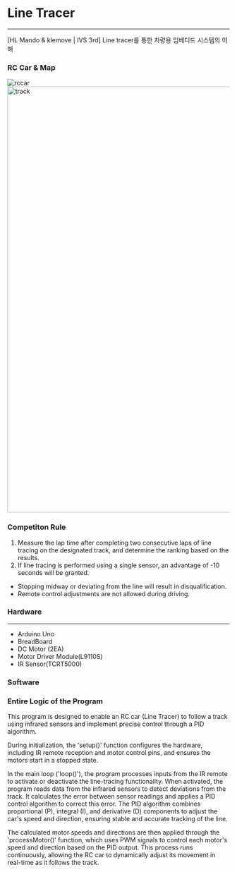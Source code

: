 # Line Tracer 
---
[HL Mando & klemove | IVS 3rd] Line tracer를 통한 차량용 임베디드 시스템의 이해



### RC Car & Map
![rccar](https://github.com/user-attachments/assets/9a0e733e-e32b-40ab-823b-4c08f7659155)
<img width="966" alt="track" src="https://github.com/user-attachments/assets/0c9ee86f-8855-434f-8bdc-1af393c9d385" />



### Competiton Rule
1. Measure the lap time after completing two consecutive laps of line tracing on the designated track, and determine the ranking based on the results.
2. If line tracing is performed using a single sensor, an advantage of -10 seconds will be granted.
- Stopping midway or deviating from the line will result in disqualification.
- Remote control adjustments are not allowed during driving.




### Hardware
---
- Arduino Uno
- BreadBoard
- DC Motor (2EA)
- Motor Driver Module(L9110S) 
- IR Sensor(TCRT5000)


### Software


### Entire Logic of the Program
This program is designed to enable an RC car (Line Tracer) to follow a track using infrared sensors and implement precise control through a PID algorithm. 

During initialization, the 'setup()' function configures the hardware, including IR remote reception and motor control pins, and ensures the motors start in a stopped state.

In the main loop ('loop()'), the program processes inputs from the IR remote to activate or deactivate the line-tracing functionality. When activated, the program reads data from the infrared sensors to detect deviations from the track. It calculates the error between sensor readings and applies a PID control algorithm to correct this error. The PID algorithm combines proportional (P), integral (I), and derivative (D) components to adjust the car's speed and direction, ensuring stable and accurate tracking of the line.

The calculated motor speeds and directions are then applied through the 'processMotor()' function, which uses PWM signals to control each motor's speed and direction based on the PID output. This process runs continuously, allowing the RC car to dynamically adjust its movement in real-time as it follows the track.

